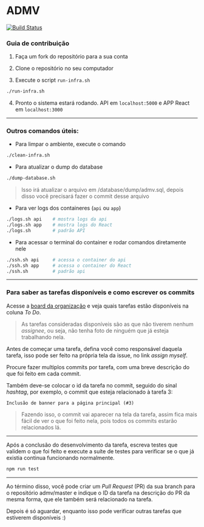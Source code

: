 # ADMV
[![Build Status](https://travis-ci.com/admissoesevida/admv.svg?branch=master)](https://travis-ci.com/admissoesevida/admv)

### Guia de contribuição

1. Faça um fork do repositório para a sua conta

2. Clone o repositório no seu computador

3. Execute o script `run-infra.sh`

```bash
./run-infra.sh
```

4. Pronto o sistema estará rodando. API em `localhost:5000` e APP React em `localhost:3000`

---

### Outros comandos úteis:

- Para limpar o ambiente, execute o comando

```bash
./clean-infra.sh
```
- Para atualizar o dump do database
```bash
./dump-database.sh
```
> Isso irá atualizar o arquivo em /database/dump/admv.sql, depois disso você precisará fazer o commit desse arquivo

- Para ver logs dos containeres (`api` ou `app`)
```bash
./logs.sh api    # mostra logs da api
./logs.sh app    # mostra logs do React
./logs.sh        # padrão API
```
- Para acessar o terminal do container e rodar comandos diretamente nele
```bash
./ssh.sh api     # acessa o container do api
./ssh.sh app     # acessa o container do React
./ssh.sh         # padrão api
```

---
### Para saber as tarefas disponíveis e como escrever os commits

Acesse a [board da organização](https://github.com/orgs/admissoesevida/projects/1) e veja quais tarefas estão disponíveis na coluna _To Do_.

> As tarefas consideradas disponíveis são as que não tiverem nenhum _assignee_, ou seja, não tenha foto de ninguém que já esteja trabalhando nela.

Antes de começar uma tarefa, defina você como responsável daquela tarefa, isso pode ser feito na própria tela da issue, no link _assign myself_.

Procure fazer multiplos commits por tarefa, com uma breve descrição do que foi feito em cada commit.

Também deve-se colocar o id da tarefa no commit, seguido do sinal _hashtag_, por exemplo, o commit que esteja relacionado à tarefa 3:

```
Inclusão de banner para a página principal (#3)
```

> Fazendo isso, o commit vai aparecer na tela da tarefa, assim fica mais fácil de ver o que foi feito nela, pois todos os commits estarão relacionados lá.

---

Após a conclusão do desenvolvimento da tarefa, escreva testes que validem o que foi feito e execute a suíte de testes para verificar se o que já existia continua funcionando normalmente.

```bash
npm run test
```

---

Ao término disso, você pode criar um _Pull Request_ (PR) da sua branch para o repositório admv/master e indique o ID da tarefa na descrição do PR da mesma forma, que ele também será relacionado na tarefa.

Depois é só aguardar, enquanto isso pode verificar outras tarefas que estiverem disponíveis :)
